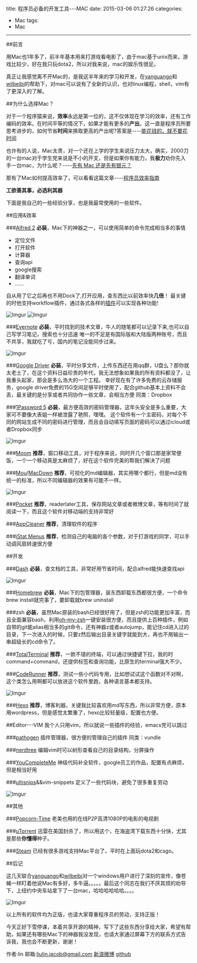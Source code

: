 title: 程序员必备的开发工具---MAC
date: 2015-03-06 01:27:26
categories:
- Mac
tags:
- Mac
---
##前言

用Mac也1年多了，前半年基本用来打游戏看电影了，由于mac基于unix而来，游戏比较少，好在我只玩dota2，所以对我来说，mac的娱乐性很足。

真正让我感觉离不开Mac的，是我这半年来的学习和开发，在[yanguango](http://yanguango.com)和[wilbeibi](http://wilbeibi.com)的帮助下，对mac可以说有了全新的认识，也对linux编程，shell，vim有了更深入的了解。

##为什么选择Mac？

对于一个程序猿来说，**效率**永远是第一位的，这不仅体现在学习的效率，还有工作编码的效率。在时间平等的情况下，如果才能有更多的**产出**，这一直是程序员所要思考进步的，如何节省**时间**来换取更高的产出呢?答案是----[能花钱的，就不要花时间](http://daily.zhihu.com/story/3387025)

也许有的人说，Mac太贵，对一个还在上学的学生来说压力太大，确实，2000刀的一台mac对于学生党来说是不小的开支，但是如果你有能力，我**极力**劝你先入手一台mac，为什么呢？----[先有 Mac 还是先有银元？](http://www.cnblogs.com/chijianqiang/p/mmac.html)

那有了Mac如何提高效率了，可以看看这篇文章----[程序员效率指南](http://mp.weixin.qq.com/s?__biz=MzA3NDM0ODQwMw==&mid=206041450&idx=1&sn=3982c8cc45d7c47f0fbc19fe8371490f&scene=0#rd)

**工欲善其事，必选利其器**

下面是我自己的一些经验分享，也是我最常使用的一些软件。
<!--more-->

##应用&效率

###[Alfred 2](http://www.alfredapp.com/)
**必装**，Mac下的神器之一，可以使用简单的命令完成相当多的事情
* 定位文件
* 打开软件
* 计算器
* 查询api
* google搜索
* 翻译单词
* ......

自从用了它之后再也不用Dock了,打开应用，查东西比以前效率快**几倍**！
最关键的时他支持workflow插件，通过各式各样的[插件](http://www.zhihu.com/question/20656680)可以实现各种功能!

![Imgur](http://i.imgur.com/pnugYMsm.png) 
![Imgur](http://i.imgur.com/C71WDmom.png)


###[Evernote](https://evernote.com/premium)
**必装**，平时找到的技术文章，牛人的随笔都可以记录下来,也可以自己写学习笔记，搜索也十分迅速
唯一的不足是有国际版和大陆版两种账号，而且不共享，我就吃了亏，国内的笔记没能同步过来。

![Imgur](http://i.imgur.com/otbPVUim.png)


###[Google Driver](https://www.google.com/drive)
**必装**，平时分享文件，上传东西还在用qq群，U盘么？那你就太老土了，在这个资料日益珍贵的年代，我无法想象如果我的所有资料都没了，让我重头起家，那会是多么浩大的一个工程。
幸好现在有了许多免费的云存储服务，google driver免费的15G空间足够平时使用了，配合github基本上资料不会丢，最关键的是分享或者共同协作一些文章，会相当方便
同类：Dropbox


###[1Password 5](https://agilebits.com/onepassword)
**必装**，最方便高效的密码管理器，这年头安全是多么重要，大家可不要像大表姐一样被泄露了艳照，嘿嘿。
这个软件有一个主密码，对每个不同的网站生成不同的密码进行管理，而且会自动填写页面的密码可以通过icloud或者Dropbox同步

![Imgur](http://i.imgur.com/ncFptrU.png)


###[Moom](http://manytricks.com/moom/)
**推荐**，窗口移动工具，对于程序来说，同时开几个窗口那是家常便饭，一个一个移动真是太麻烦了，好在这个软件完美的帮我们解决了问题


###[Mou](http://25.io/mou/)/[MacDown](http://macdown.uranusjr.com/)
**推荐**，可视化的md编辑器，其实用哪个都行，但是md没有统一的标准，所以不同编辑器的效果有可能不一样。

![Imgur](http://i.imgur.com/FejLedt.png)


###[Pocket](https://getpocket.com/)
**推荐**，readerlater工具，保存网站文章或者微博文章，等有时间了就阅读一下，而且这个软件对移动端的支持非常好


###[AppCleaner](http://www.freemacsoft.net/appcleaner/)
**推荐**，清理软件的程序


###[iStat Menus](http://bjango.com/mac/istatmenus/)
**推荐**，检测自己的电脑的各个参数，对于打游戏的同学，可以手动调风扇转速很方便


##开发

###[Dash](http://kapeli.com/dash)
**必装**，查文档的工具，非常好用节省时间，配合alfred能快速查找api

![Imgur](http://i.imgur.com/NHFJF6m.png)


###[Homebrew](http://brew.sh/)
**必装**，Mac下的包管理器，装东西卸载东西都很方便，一个命令 brew install就完事了，要卸载就brew uninstall


###zsh
**必装**，虽然Mac原装的bash已经很好用了，但是zsh的功能更加丰富，而且全面兼容bash，利用[oh-my-zsh](https://github.com/robbyrussell/oh-my-zsh)一键安装很方便，而且提供上百种插件，例如自带的git能alias相当多的git命令，还有神器z或者autojump，能记住cd进入过的目录，下一次进入的时候，只要z然后输出目录关键字就能到大，再也不用输出一串超级长的cd命令了。


###[TotalTerminal](http://totalterminal.binaryage.com/)
**推荐**，一款不错的终端，可以通过快捷键下拉，我的时command+command，还提供标签和查询功能，比原生的terminal强大不少。


###[CodeRunner](https://coderunnerapp.com/)
**推荐**，测试一些小代码专用，比如想试试这个函数对不对啊，这个类怎么用啊都可以放进这个软件里跑，各种语言基本都支持。

![Imgur](http://i.imgur.com/PgT7U7um.png)


###[Hexo](http://hexo.io/)
**推荐**，博客利器，关键我比较喜欢用md写东西，所以非常方便，原本用wordpress，但是感觉太繁重了，hexo比较轻量级，配置也方便。


##Editor---VIM
我个人只用vim，所以就说一些插件的经验，emacs党可以跳过


###[pathogen](https://github.com/tpope/vim-pathogen)
插件管理器，很方便的管理自己的插件
同类：vundle


###[nerdtree](https://github.com/scrooloose/nerdtree)
编辑vim时可以树形查看自己的目录结构，分屏操作


###[YouCompleteMe](https://github.com/Valloric/YouCompleteMe)
神级代码补全软件，google员工的作品，配置有点麻烦，但是相当好用


###[ultisnips](https://github.com/SirVer/ultisnips)&&vim-snippets
定义了一些代码块，避免了很多重复劳动


![Imgur](http://i.imgur.com/hqlcWNs.png)


##其他

###[Popcorn-Time](https://popcorntime.io/)
老美也用的在线P2P高清1080P的电影的电视剧


###[uTorrent](http://www.utorrent.com/)
迅雷在美国封杀了，所以用这个，在海盗湾下载东西十分快，尤其是那些**你懂得**种子。


###[Steam](http://store.steampowered.com/)
已经有很多游戏支持Mac平台了，平时在上面玩dota2和csgo。


##后记

这几天联合[yanguango](http://yanguango.com)和[wilbeibi](http://wilbeibi.com)对一个windows用户进行了深刻的宣传，像苍蝇一样盯着他说Mac有多好，多牛逼。。。。。最后这个同志在我们不厌其烦的劝导下，上纽约中央车站拿下了一台mac，哈哈哈哈哈哈。。。。


![Imgur](http://i.imgur.com/nxFvrCa.png)



以上所有的软件均为正版，也请大家尊重程序员的劳动，支持正版！

今天正好下雪停课，本着共享开源的精神，写下了这些东西分享给大家，希望有帮助，如果还有哪些Mac下的神器我没发现，也请大家通过屏幕下方的联系方式告诉我，我也会不断更新，谢谢！

作者:lin
邮箱:liulin.jacob@gmail.com
[新浪微博](http://weibo.com/1939168341)
[github](https://github.com/liulin2012)

